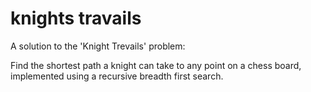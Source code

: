 # knights travails

A solution to the 'Knight Trevails' problem:

Find the shortest path a knight can take to any point on a chess board, implemented using a recursive breadth first search.
